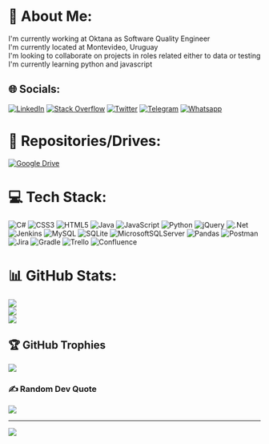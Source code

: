 # 💫 About Me:
I'm currently working at Oktana as Software Quality Engineer<br>I'm currently located at Montevideo, Uruguay<br>I'm looking to collaborate on projects in roles related either to data or testing<br>I'm currently learning python and javascript


## 🌐 Socials:
[![LinkedIn](https://img.shields.io/badge/LinkedIn-%230077B5.svg?logo=linkedin&logoColor=white)](https://linkedin.com/in/camiloferreirafosalba) [![Stack Overflow](https://img.shields.io/badge/-Stackoverflow-FE7A16?logo=stack-overflow&logoColor=white)](https://stackoverflow.com/users/21585287) [![Twitter](https://img.shields.io/badge/Twitter-%231DA1F2.svg?logo=Twitter&logoColor=white)](https://twitter.com/ferreira_camilo) [![Telegram](https://img.shields.io/badge/telegram-%230023B5.svg?logo=telegram&logoColor=white)](https://telegram.me/camiloferreira89) [![Whatsapp](https://img.shields.io/badge/whatsapp-Lf579.svg?logo=whatsapp&logoColor=white)](https://api.whatsapp.com/send?phone=59896249788)

# 💾 Repositories/Drives:
[![Google Drive](https://img.shields.io/badge/googledrive-%130077B5.svg?logo=googledrive&logoColor=blue)](https://drive.google.com/drive/folders/11jp6x2qPTyX-XZqSE5oHXUraI1vYsujC?usp=sharing)

# 💻 Tech Stack:
![C#](https://img.shields.io/badge/c%23-%23239120.svg?style=for-the-badge&logo=c-sharp&logoColor=white) ![CSS3](https://img.shields.io/badge/css3-%231572B6.svg?style=for-the-badge&logo=css3&logoColor=white) ![HTML5](https://img.shields.io/badge/html5-%23E34F26.svg?style=for-the-badge&logo=html5&logoColor=white) ![Java](https://img.shields.io/badge/java-%23ED8B00.svg?style=for-the-badge&logo=java&logoColor=white) ![JavaScript](https://img.shields.io/badge/javascript-%23323330.svg?style=for-the-badge&logo=javascript&logoColor=%23F7DF1E) ![Python](https://img.shields.io/badge/python-3670A0?style=for-the-badge&logo=python&logoColor=ffdd54) ![jQuery](https://img.shields.io/badge/jquery-%230769AD.svg?style=for-the-badge&logo=jquery&logoColor=white) ![.Net](https://img.shields.io/badge/.NET-5C2D91?style=for-the-badge&logo=.net&logoColor=white) ![Jenkins](https://img.shields.io/badge/jenkins-%232C5263.svg?style=for-the-badge&logo=jenkins&logoColor=white) ![MySQL](https://img.shields.io/badge/mysql-%2300f.svg?style=for-the-badge&logo=mysql&logoColor=white) ![SQLite](https://img.shields.io/badge/sqlite-%2307405e.svg?style=for-the-badge&logo=sqlite&logoColor=white) ![MicrosoftSQLServer](https://img.shields.io/badge/Microsoft%20SQL%20Sever-CC2927?style=for-the-badge&logo=microsoft%20sql%20server&logoColor=white) ![Pandas](https://img.shields.io/badge/pandas-%23150458.svg?style=for-the-badge&logo=pandas&logoColor=white) ![Postman](https://img.shields.io/badge/Postman-FF6C37?style=for-the-badge&logo=postman&logoColor=white) ![Jira](https://img.shields.io/badge/jira-%230A0FFF.svg?style=for-the-badge&logo=jira&logoColor=white) ![Gradle](https://img.shields.io/badge/Gradle-02303A.svg?style=for-the-badge&logo=Gradle&logoColor=white) ![Trello](https://img.shields.io/badge/Trello-%23026AA7.svg?style=for-the-badge&logo=Trello&logoColor=white) ![Confluence](https://img.shields.io/badge/confluence-%23172BF4.svg?style=for-the-badge&logo=confluence&logoColor=white)
# 📊 GitHub Stats:
![](https://github-readme-stats.vercel.app/api?username=ferreiracamilo&theme=dark&hide_border=false&include_all_commits=true&count_private=true)<br/>
![](https://github-readme-streak-stats.herokuapp.com/?user=ferreiracamilo&theme=dark&hide_border=false)<br/>
![](https://github-readme-stats.vercel.app/api/top-langs/?username=ferreiracamilo&theme=dark&hide_border=false&include_all_commits=true&count_private=true&layout=compact)

## 🏆 GitHub Trophies
![](https://github-profile-trophy.vercel.app/?username=ferreiracamilo&theme=radical&no-frame=false&no-bg=false&margin-w=4)

### ✍️ Random Dev Quote
![](https://quotes-github-readme.vercel.app/api?type=horizontal&theme=radical)

---
[![](https://visitcount.itsvg.in/api?id=ferreiracamilo&icon=0&color=6)](https://visitcount.itsvg.in)

<!-- Proudly created with GPRM ( https://gprm.itsvg.in ) -->
